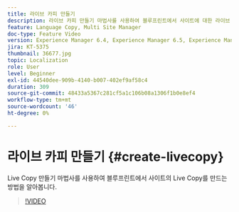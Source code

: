 ```yaml
---
title: 라이브 카피 만들기
description: 라이브 카피 만들기 마법사를 사용하여 블루프린트에서 사이트에 대한 라이브 카피를 만드는 방법을 이해합니다.
feature: Language Copy, Multi Site Manager
doc-type: Feature Video
version: Experience Manager 6.4, Experience Manager 6.5, Experience Manager as a Cloud Service
jira: KT-5375
thumbnail: 36677.jpg
topic: Localization
role: User
level: Beginner
exl-id: 44540dee-909b-4140-b007-402ef9af58c4
duration: 309
source-git-commit: 48433a5367c281cf5a1c106b08a1306f1b0e8ef4
workflow-type: tm+mt
source-wordcount: '46'
ht-degree: 0%

---
```


# 라이브 카피 만들기 {#create-livecopy}

Live Copy 만들기 마법사를 사용하여 블루프린트에서 사이트의 Live Copy를 만드는 방법을 알아봅니다.

>[!VIDEO](https://video.tv.adobe.com/v/41585?quality=12&learn=on&captions=kor)
